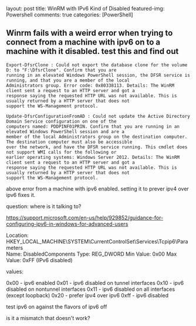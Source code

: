 layout: post
title: WinRM with IPv6 Kind of Disabled
featured-img: Powershell
comments: true
categories: [PowerShell]

## Winrm fails with a weird error when trying to connect from a machine with ipv6 on to a machine with it disabled.  test this and find out

```
Export-DfsrClone : Could not export the database clone for the volume D: to "F:\DfsrClone". Confirm that you are
running in an elevated Windows PowerShell session, the DFSR service is running, and that you are a member of the local
Administrators group. Error code: 0x80338113. Details: The WinRM client sent a request to an HTTP server and got a
response saying the requested HTTP URL was not available. This is usually returned by a HTTP server that does not
support the WS-Management protocol.
```

```
Update-DfsrConfigurationFromAD : Could not update the Active Directory Domain Service configuration on one of the
computers named: PDDPINF01PRIN. Confirm that you are running in an elevated Windows PowerShell session and are a
member of the local Administrators group on the destination computer. The destination computer must also be accessible
over the network, and have the DFSR service running. This cmdlet does not support WMI calls for the following or
earlier operating systems: Windows Server 2012. Details: The WinRM client sent a request to an HTTP server and got a
response saying the requested HTTP URL was not available. This is usually returned by a HTTP server that does not
support the WS-Management protocol.
```

above error from a machine with ipv6 enabled.  setting it to prever ipv4 over ipv6 fixes it.

question: where is it talking to?

https://support.microsoft.com/en-us/help/929852/guidance-for-configuring-ipv6-in-windows-for-advanced-users

Location:         HKEY_LOCAL_MACHINE\SYSTEM\CurrentControlSet\Services\Tcpip6\Parameters\
Name:             DisabledComponents
Type:             REG_DWORD
Min Value:        0x00
Max Value:        0xFF (IPv6 disabled)

values:

0x00 - ipv6 enabled
0x01 - ipv6 disabled on tunnel interfaces
0x10 - ipv6 disabled on nontunnel interfaces
0x11 - ipv6 disabled on all interfaces (except loopback)
0x20 - prefer ipv4 over ipv6
0xff - ipv6 disabled



test ipv6 on against the flavors of ipv6 off

is it a mismatch that doesn't work?



